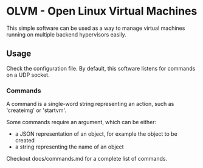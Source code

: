 # OLVM - Open Linux Virtual Machines

This simple software can be used as a way to manage virtual machines
running on multiple backend hypervisors easily.

## Usage

Check the configuration file.
By default, this software listens for commands on a UDP socket.

### Commands

A command is a single-word string representing an action, such as 'createimg' or 'startvm'.

Some commands require an argument, which can be either:

* a JSON representation of an object, for example the object to be created
* a string representing the name of an object

Checkout docs/commands.md for a complete list of commands.
